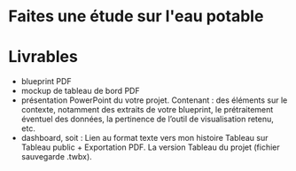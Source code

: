 # Faites une étude sur l'eau potable

# Livrables
- blueprint PDF
- mockup de tableau de bord PDF
- présentation PowerPoint du votre projet. Contenant : 
des éléments sur le contexte, notamment des extraits de votre blueprint, 
le prétraitement éventuel des données, 
la pertinence de l’outil de visualisation retenu, etc.
- dashboard, soit : Lien au format texte vers mon histoire Tableau sur Tableau public + Exportation PDF.
La version Tableau du projet (fichier sauvegarde .twbx).
